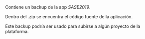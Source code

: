 Contiene un backup de la app *SASE2019*.

Dentro del .zip se encuentra el código fuente de la aplicación.

Este backup podría ser usado para subirse a algún proyecto de la plataforma.
